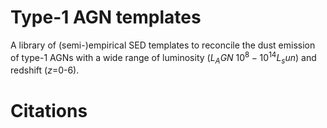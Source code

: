 # Type-1 AGN templates

A library of (semi-)empirical SED templates to reconcile the dust emission of type-1 AGNs with a wide range of luminosity ($L_AGN~10^8-10^14 L_sun$) and redshift ($z$=0-6).

# Citations
